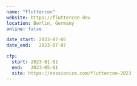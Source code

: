 ```yaml
---
name: "Fluttercon"
website: https://fluttercon.dev
location: Berlin, Germany
online: false

date_start: 2023-07-05
date_end:   2023-07-07

cfp:
  start: 2023-01-01
  end:   2023-05-01
  site: https://sessionize.com/fluttercon-2023
---
```

